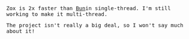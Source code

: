 <samp>

Zox is 2x faster than [Bun](https://bun.sh/)in single-thread. I'm still working to make it multi-thread.



The project isn't really a big deal, so I won't say much about it!





